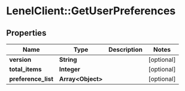 # LenelClient::GetUserPreferences

## Properties
Name | Type | Description | Notes
------------ | ------------- | ------------- | -------------
**version** | **String** |  | [optional] 
**total_items** | **Integer** |  | [optional] 
**preference_list** | **Array&lt;Object&gt;** |  | [optional] 



